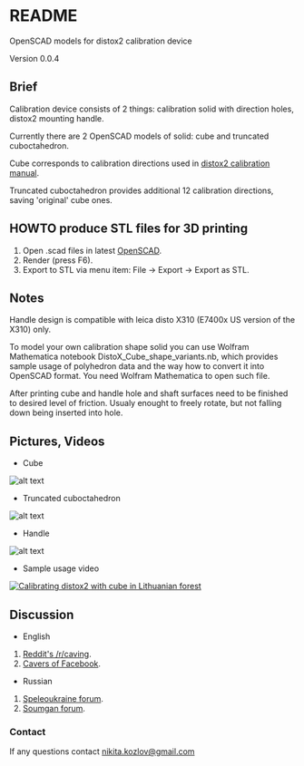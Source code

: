 # README #

OpenSCAD models for distox2 calibration device

Version 0.0.4

## Brief ##

Calibration device consists of 2 things: calibration solid with direction holes, distox2 mounting handle.

Currently there are 2 OpenSCAD models of solid: cube and truncated cuboctahedron. 

Cube corresponds to calibration directions used in [distox2 calibration manual](http://paperless.bheeb.ch/download/DistoX2_CalibrationManual.pdf).

Truncated cuboctahedron provides additional 12 calibration directions, saving 'original' cube ones.

## HOWTO produce STL files for 3D printing ##

1. Open .scad files in latest [OpenSCAD](http://www.openscad.org/).
2. Render (press F6).
3. Export to STL via menu item: File -> Export -> Export as STL.

## Notes ##

Handle design is compatible with leica disto X310 (E7400x US version of the X310) only.

To model your own calibration shape solid you can use Wolfram Mathematica notebook DistoX_Cube_shape_variants.nb,
which provides sample usage of polyhedron data and the way how to convert it into OpenSCAD format. You need Wolfram Mathematica to open such file.

After printing cube and handle hole and shaft surfaces need to be finished to desired level of friction. Usualy enought to freely rotate, but not falling down being inserted into hole.

## Pictures, Videos ##

* Cube

![alt text](http://i.piccy.info/i9/5196d77742ae2d85f8caadca67d43976/1484739665/14242/1052775/Cube_500.jpg "Cube")

* Truncated cuboctahedron

![alt text](http://i.piccy.info/i9/828afb9a6a9418ddcedd640c004ece3a/1484738948/14279/1052775/TruncatedCuboctahedron_500.jpg "Truncated cuboctahedron")

* Handle

![alt text](http://i.piccy.info/i9/b2a5eee3955f9b9c73d18c5cc8d29773/1484739741/11081/1052775/Handle_500.jpg "Handle")

* Sample usage video

[![Calibrating distox2 with cube in Lithuanian forest](http://img.youtube.com/vi/A7fQdz4pPtE/0.jpg)](https://www.youtube.com/watch?v=A7fQdz4pPtE)

## Discussion ##

* English

1. [Reddit's /r/caving](https://www.reddit.com/r/caving/comments/56mu1l/distox2_calibration_device/).
2. [Cavers of Facebook](https://www.facebook.com/groups/2205123638/permalink/10153870390228639/).

* Russian

1. [Speleoukraine forum](http://www.speleoukraine.org/forum/viewtopic.php?f=19&t=267&sid=d517e04313eabdb7c628c214259eedf8#p4050).
2. [Soumgan forum](http://www.soumgan.com/phpBB2/viewtopic.php?f=24&t=798).

### Contact ###

If any questions contact nikita.kozlov@gmail.com
